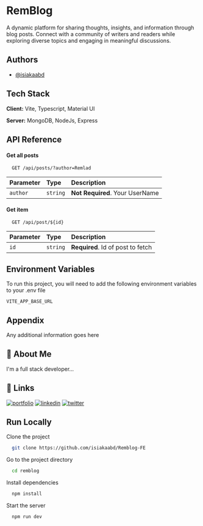 
# RemBlog

A dynamic platform for sharing thoughts, insights, and information through blog posts. Connect with a community of writers and readers while exploring diverse topics and engaging in meaningful discussions.


## Authors

- [@isiakaabd](https://www.github.com/isiakaabd)


## Tech Stack

**Client:** Vite, Typescript, Material UI

**Server:**  MongoDB, NodeJs, Express


## API Reference

#### Get all posts

```http
  GET /api/posts/?author=Remlad
```

| Parameter | Type     | Description                |
| :-------- | :------- | :------------------------- |
| `author` | `string` | **Not Required**. Your UserName |

#### Get item

```http
  GET /api/post/${id}
```

| Parameter | Type     | Description                       |
| :-------- | :------- | :-------------------------------- |
| `id`      | `string` | **Required**. Id of post to fetch |




## Environment Variables

To run this project, you will need to add the following environment variables to your .env file

`VITE_APP_BASE_URL`



## Appendix

Any additional information goes here


## 🚀 About Me
I'm a full stack developer...


## 🔗 Links
[![portfolio](https://img.shields.io/badge/my_portfolio-000?style=for-the-badge&logo=ko-fi&logoColor=white)](https://katherineoelsner.com/)
[![linkedin](https://img.shields.io/badge/linkedin-0A66C2?style=for-the-badge&logo=linkedin&logoColor=white)](https://www.linkedin.com/)
[![twitter](https://img.shields.io/badge/twitter-1DA1F2?style=for-the-badge&logo=twitter&logoColor=white)](https://twitter.com/)


## Run Locally

Clone the project

```bash
  git clone https://github.com/isiakaabd/Remblog-FE
```

Go to the project directory

```bash
  cd remblog
```

Install dependencies

```bash
  npm install
```

Start the server

```bash
  npm run dev
```

